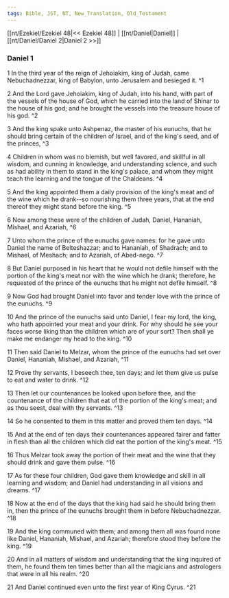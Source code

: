 ```yaml
---
tags: Bible, JST, NT, New_Translation, Old_Testament
---
```


[[nt/Ezekiel/Ezekiel 48|<< Ezekiel 48]] | [[nt/Daniel|Daniel]] | [[nt/Daniel/Daniel 2|Daniel 2 >>]]

### Daniel 1

1 In the third year of the reign of Jehoiakim, king of Judah, came Nebuchadnezzar, king of Babylon, unto Jerusalem and besieged it.  ^1

2 And the Lord gave Jehoiakim, king of Judah, into his hand, with part of the vessels of the house of God, which he carried into the land of Shinar to the house of his god; and he brought the vessels into the treasure house of his god.  ^2

3 And the king spake unto Ashpenaz, the master of his eunuchs, that he should bring certain of the children of Israel, and of the king\'s seed, and of the princes,  ^3

4 Children in whom was no blemish, but well favored, and skillful in all wisdom, and cunning in knowledge, and understanding science, and such as had ability in them to stand in the king\'s palace, and whom they might teach the learning and the tongue of the Chaldeans.  ^4

5 And the king appointed them a daily provision of the king\'s meat and of the wine which he drank\--so nourishing them three years, that at the end thereof they might stand before the king.  ^5

6 Now among these were of the children of Judah, Daniel, Hananiah, Mishael, and Azariah,  ^6

7 Unto whom the prince of the eunuchs gave names: for he gave unto Daniel the name of Belteshazzar; and to Hananiah, of Shadrach; and to Mishael, of Meshach; and to Azariah, of Abed-nego.  ^7

8 But Daniel purposed in his heart that he would not defile himself with the portion of the king\'s meat nor with the wine which he drank; therefore, he requested of the prince of the eunuchs that he might not defile himself.  ^8

9 Now God had brought Daniel into favor and tender love with the prince of the eunuchs.  ^9

10 And the prince of the eunuchs said unto Daniel, I fear my lord, the king, who hath appointed your meat and your drink. For why should he see your faces worse liking than the children which are of your sort? Then shall ye make me endanger my head to the king.  ^10

11 Then said Daniel to Melzar, whom the prince of the eunuchs had set over Daniel, Hananiah, Mishael, and Azariah,  ^11

12 Prove thy servants, I beseech thee, ten days; and let them give us pulse to eat and water to drink.  ^12

13 Then let our countenances be looked upon before thee, and the countenance of the children that eat of the portion of the king\'s meat; and as thou seest, deal with thy servants.  ^13

14 So he consented to them in this matter and proved them ten days.  ^14

15 And at the end of ten days their countenances appeared fairer and fatter in flesh than all the children which did eat the portion of the king\'s meat.  ^15

16 Thus Melzar took away the portion of their meat and the wine that they should drink and gave them pulse.  ^16

17 As for these four children, God gave them knowledge and skill in all learning and wisdom; and Daniel had understanding in all visions and dreams.  ^17

18 Now at the end of the days that the king had said he should bring them in, then the prince of the eunuchs brought them in before Nebuchadnezzar.  ^18

19 And the king communed with them; and among them all was found none like Daniel, Hananiah, Mishael, and Azariah; therefore stood they before the king.  ^19

20 And in all matters of wisdom and understanding that the king inquired of them, he found them ten times better than all the magicians and astrologers that were in all his realm.  ^20

21 And Daniel continued even unto the first year of King Cyrus.  ^21

 
